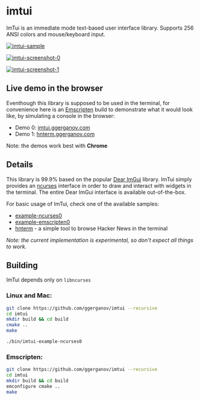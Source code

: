 # imtui

ImTui is an immediate mode text-based user interface library. Supports 256 ANSI colors and mouse/keyboard input. 

[![imtui-sample](https://asciinema.org/a/JsUQsJyCchqlsQzm1P0CN4OJU.svg)](https://asciinema.org/a/JsUQsJyCchqlsQzm1P0CN4OJU)

<a href="https://i.imgur.com/4370FJt.png" target="_blank">![imtui-screenshot-0](https://i.imgur.com/4370FJt.png)</a>

<a href="https://i.imgur.com/IQNIIbB.png" target="_blank">![imtui-screenshot-1](https://i.imgur.com/IQNIIbB.png)</a>

## Live demo in the browser

Eventhough this library is supposed to be used in the terminal, for convenience here is an [Emscripten](https://emscripten.org) build to demonstrate what it would look like, by simulating a console in the browser:

- Demo 0: [imtui.ggerganov.com](https://imtui.ggerganov.com/) 
- Demo 1: [hnterm.ggerganov.com](https://hnterm.ggerganov.com/)

Note: the demos work best with **Chrome**

## Details

This library is 99.9% based on the popular [Dear ImGui](https://github.com/ocornut/imgui) library. ImTui simply provides an [ncurses](https://en.wikipedia.org/wiki/Ncurses) interface in order to draw and interact with widgets in the terminal. The entire Dear ImGui interface is available out-of-the-box.

For basic usage of ImTui, check one of the available samples:

- [example-ncurses0](https://github.com/ggerganov/imtui/blob/master/examples/ncurses0/main.cpp)
- [example-emscripten0](https://github.com/ggerganov/imtui/blob/master/examples/emscripten0/main.cpp)
- [hnterm](https://github.com/ggerganov/hnterm) - a simple tool to browse Hacker News in the terminal

*Note: the current implementation is experimental, so don't expect all things to work.*

## Building

ImTui depends only on `libncurses`

###  Linux and Mac:

```bash
git clone https://github.com/ggerganov/imtui --recursive
cd imtui
mkdir build && cd build
cmake ..
make

./bin/imtui-example-ncurses0
```

### Emscripten:

```bash
git clone https://github.com/ggerganov/imtui --recursive
cd imtui
mkdir build && cd build
emconfigure cmake ..
make
```
